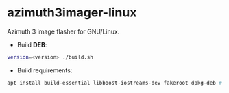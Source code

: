 # azimuth3imager-linux

Azimuth 3 image flasher for GNU/Linux.

* Build **DEB**:

```sh
version=<version> ./build.sh
```

* Build requirements:

```sh
apt install build-essential libboost-iostreams-dev fakeroot dpkg-deb # bzip2
```
